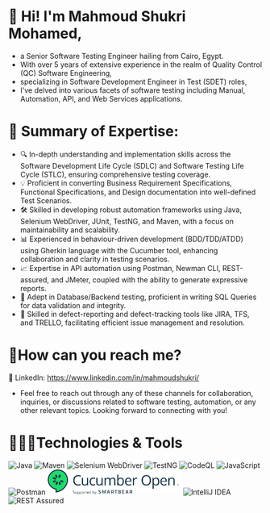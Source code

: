 # 👋 Hi! I'm Mahmoud Shukri Mohamed,
-  a Senior Software Testing Engineer hailing from Cairo, Egypt.
-  With over 5 years of extensive experience in the realm of Quality Control (QC) Software Engineering,
- specializing in Software Development Engineer in Test (SDET) roles,
-  I've delved into various facets of software testing including Manual, Automation, API, and Web Services applications.
  # 👀 Summary of Expertise:
- 🔍 In-depth understanding and implementation skills across the Software Development Life Cycle (SDLC) and Software Testing Life Cycle (STLC), ensuring comprehensive testing coverage.
- 💡 Proficient in converting Business Requirement Specifications, Functional Specifications, and Design documentation into well-defined Test Scenarios.
- 🛠️ Skilled in developing robust automation frameworks using Java, Selenium WebDriver, JUnit, TestNG, and Maven, with a focus on maintainability and scalability.
- 📊 Experienced in behaviour-driven development (BDD/TDD/ATDD) using Gherkin language with the Cucumber tool, enhancing collaboration and clarity in testing scenarios.
- 📈 Expertise in API automation using Postman, Newman CLI, REST-assured, and JMeter, coupled with the ability to generate expressive reports.
- 🔬 Adept in Database/Backend testing, proficient in writing SQL Queries for data validation and integrity.
- 📝 Skilled in defect-reporting and defect-tracking tools like JIRA, TFS, and TRELLO, facilitating efficient issue management and resolution.
# 📧How can you reach me?
  🔗 LinkedIn: https://www.linkedin.com/in/mahmoudshukri/
- Feel free to reach out through any of these channels for collaboration, inquiries, or discussions related to software testing, automation, or any other relevant topics. Looking forward to connecting with you!
  
# 👨🏻‍💻Technologies & Tools


<img src="https://camo.githubusercontent.com/022a6af93feb62d448bb7d4e57e6705fe146ccb621683e551db7391f31ddb07c/68747470733a2f2f7777772e63687269736a6d656e64657a2e636f6d2f636f6e74656e742f696d616765732f323031392f30312f4a6176615f6c6f676f5f69636f6e2e706e67" alt="Java" height="50px" data-canonical-src="https://www.chrisjmendez.com/content/images/2019/01/Java_logo_icon.png" style="max-width: 100%;"> <img src="https://camo.githubusercontent.com/d6384feab2f7dd5276281fc5f7e017301ca980f796fe7a1dc1acbd0c29064fce/68747470733a2f2f75706c6f61642e77696b696d656469612e6f72672f77696b6970656469612f636f6d6d6f6e732f7468756d622f352f35322f4170616368655f4d6176656e5f6c6f676f2e7376672f33343070782d4170616368655f4d6176656e5f6c6f676f2e7376672e706e67" alt="Maven" height="50px" data-canonical-src="https://upload.wikimedia.org/wikipedia/commons/thumb/5/52/Apache_Maven_logo.svg/340px-Apache_Maven_logo.svg.png" style="max-width: 100%;">  <img src="https://camo.githubusercontent.com/e4440987897e0ce6583050c6dbc3fd49d4c8953a21b0bdbe8a3a28f099184edd/68747470733a2f2f7777772e73656c656e69756d2e6465762f696d616765732f73656c656e69756d5f345f6c6f676f2e706e67" alt="Selenium WebDriver" height="50px" data-canonical-src="https://www.selenium.dev/images/selenium_4_logo.png" style="max-width: 100%;"> <img src="https://camo.githubusercontent.com/0243a508541f50fb1d0a57de925126b1f19044149f473e87fd5de11224f2131d/68747470733a2f2f3534353736373134382d66696c65732e676974626f6f6b2e696f2f7e2f66696c65732f76302f622f676974626f6f6b2d782d70726f642e61707073706f742e636f6d2f6f2f7370616365732532462d4d644264554d5343634d5954794e775a66383025324675706c6f6164732532466769742d626c6f622d37653562323332353764626235636333323632633536383430643563663966613835623237646365253246746573746e672e706e673f616c743d6d65646961" alt="TestNG" height="50px" data-canonical-src="https://545767148-files.gitbook.io/~/files/v0/b/gitbook-x-prod.appspot.com/o/spaces%2F-MdBdUMSCcMYTyNwZf80%2Fuploads%2Fgit-blob-7e5b23257dbb5cc3262c56840d5cf9fa85b27dce%2Ftestng.png?alt=media" style="max-width: 100%;">  <img src="https://camo.githubusercontent.com/3fb13dc0a1b461186724940f9ccce49a1102b1a1652bc9373599c13eabb8e90a/68747470733a2f2f6769746875622e67616c6c65727963646e2e76736173736574732e696f2f657874656e73696f6e732f6769746875622f7673636f64652d636f6465716c2f312e372e372f313637303933393632383636342f4d6963726f736f66742e56697375616c53747564696f2e53657276696365732e49636f6e732e44656661756c74" alt="CodeQL" height="50px" data-canonical-src="https://github.gallerycdn.vsassets.io/extensions/github/vscode-codeql/1.7.7/1670939628664/Microsoft.VisualStudio.Services.Icons.Default" style="max-width: 100%;">  <img src="https://camo.githubusercontent.com/53ec2e58e03ba275d9b3a386abd96a243cf744a1a7121bdf8262fc8ae6ebc335/68747470733a2f2f696d672e736869656c64732e696f2f62616467652f6a6176617363726970742d2532333332333333302e7376673f7374796c653d666f722d7468652d6261646765266c6f676f3d6a617661736372697074266c6f676f436f6c6f723d253233463744463145" alt="JavaScript" data-canonical-src="https://img.shields.io/badge/javascript-%23323330.svg?style=for-the-badge&amp;logo=javascript&amp;logoColor=%23F7DF1E" style="max-width: 100%;"> <img src="https://camo.githubusercontent.com/8bc77ae2c6ec0a97c7692ec54d53c49d3c4637e9c64ee63f7b45cf14a50e8177/68747470733a2f2f696d672e736869656c64732e696f2f62616467652f506f73746d616e2d4646364333373f7374796c653d666f722d7468652d6261646765266c6f676f3d706f73746d616e266c6f676f436f6c6f723d7768697465" alt="Postman" data-canonical-src="https://img.shields.io/badge/Postman-FF6C37?style=for-the-badge&amp;logo=postman&amp;logoColor=white" style="max-width: 100%;">  <img src="https://raw.githubusercontent.com/cucumber/cucumber-ruby/main/docs/img/cucumber-open-logo.png" alt="Cucumber.io" height="50px" style="max-width: 100%;"> <img src="https://camo.githubusercontent.com/0cdfe3dfaff837af4fc5bb01cfdccbe4178412e8393891f0ed8c72725d5150bf/68747470733a2f2f75706c6f61642e77696b696d656469612e6f72672f77696b6970656469612f636f6d6d6f6e732f7468756d622f392f39632f496e74656c6c694a5f494445415f49636f6e2e7376672f3132303070782d496e74656c6c694a5f494445415f49636f6e2e7376672e706e67" alt="IntelliJ IDEA" height="50px" data-canonical-src="https://upload.wikimedia.org/wikipedia/commons/thumb/9/9c/IntelliJ_IDEA_Icon.svg/1200px-IntelliJ_IDEA_Icon.svg.png" style="max-width: 100%;"> <img src="https://avatars.githubusercontent.com/u/19369327?s=280&amp;v=4" alt="REST Assured" height="50px" style="max-width: 100%;">

  
<!---
mahmoudshukri/mahmoudshukri is a ✨ special ✨ repository because its `README.md` (this file) appears on your GitHub profile.
You can click the Preview link to take a look at your changes.
--->

